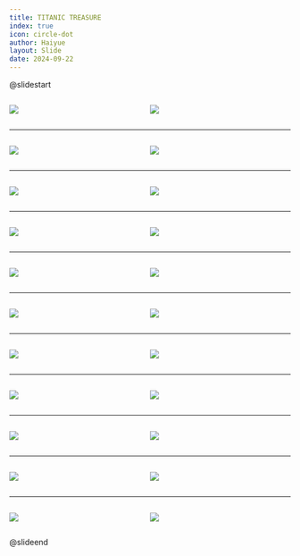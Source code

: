 ```yaml
---
title: TITANIC TREASURE
index: true
icon: circle-dot
author: Haiyue
layout: Slide
date: 2024-09-22
---
```

 
@slidestart

<div style="display:flex">
<div style="flex:1">

![](https://raw.githubusercontent.com/yclord/reading/refs/heads/master/english/Level-T/TITANIC%20TREASURE/001.webp)
</div>
<div style="flex:1">

![](https://raw.githubusercontent.com/yclord/reading/refs/heads/master/english/Level-T/TITANIC%20TREASURE/002.webp)
</div>
</div>

---

<div style="display:flex">
<div style="flex:1">

![](https://raw.githubusercontent.com/yclord/reading/refs/heads/master/english/Level-T/TITANIC%20TREASURE/003.webp)
</div>
<div style="flex:1">

![](https://raw.githubusercontent.com/yclord/reading/refs/heads/master/english/Level-T/TITANIC%20TREASURE/004.webp)
</div>
</div>

---

<div style="display:flex">
<div style="flex:1">

![](https://raw.githubusercontent.com/yclord/reading/refs/heads/master/english/Level-T/TITANIC%20TREASURE/005.webp)
</div>
<div style="flex:1">

![](https://raw.githubusercontent.com/yclord/reading/refs/heads/master/english/Level-T/TITANIC%20TREASURE/006.webp)
</div>
</div>

---

<div style="display:flex">
<div style="flex:1">

![](https://raw.githubusercontent.com/yclord/reading/refs/heads/master/english/Level-T/TITANIC%20TREASURE/007.webp)
</div>
<div style="flex:1">

![](https://raw.githubusercontent.com/yclord/reading/refs/heads/master/english/Level-T/TITANIC%20TREASURE/008.webp)
</div>
</div>

---

<div style="display:flex">
<div style="flex:1">

![](https://raw.githubusercontent.com/yclord/reading/refs/heads/master/english/Level-T/TITANIC%20TREASURE/009.webp)
</div>
<div style="flex:1">

![](https://raw.githubusercontent.com/yclord/reading/refs/heads/master/english/Level-T/TITANIC%20TREASURE/010.webp)
</div>
</div>

---

<div style="display:flex">
<div style="flex:1">

![](https://raw.githubusercontent.com/yclord/reading/refs/heads/master/english/Level-T/TITANIC%20TREASURE/011.webp)
</div>
<div style="flex:1">

![](https://raw.githubusercontent.com/yclord/reading/refs/heads/master/english/Level-T/TITANIC%20TREASURE/012.webp)
</div>
</div>

---

<div style="display:flex">
<div style="flex:1">

![](https://raw.githubusercontent.com/yclord/reading/refs/heads/master/english/Level-T/TITANIC%20TREASURE/013.webp)
</div>
<div style="flex:1">

![](https://raw.githubusercontent.com/yclord/reading/refs/heads/master/english/Level-T/TITANIC%20TREASURE/014.webp)
</div>
</div>

---

<div style="display:flex">
<div style="flex:1">

![](https://raw.githubusercontent.com/yclord/reading/refs/heads/master/english/Level-T/TITANIC%20TREASURE/015.webp)
</div>
<div style="flex:1">

![](https://raw.githubusercontent.com/yclord/reading/refs/heads/master/english/Level-T/TITANIC%20TREASURE/016.webp)
</div>
</div>

---

<div style="display:flex">
<div style="flex:1">

![](https://raw.githubusercontent.com/yclord/reading/refs/heads/master/english/Level-T/TITANIC%20TREASURE/017.webp)
</div>
<div style="flex:1">

![](https://raw.githubusercontent.com/yclord/reading/refs/heads/master/english/Level-T/TITANIC%20TREASURE/018.webp)
</div>
</div>

---

<div style="display:flex">
<div style="flex:1">

![](https://raw.githubusercontent.com/yclord/reading/refs/heads/master/english/Level-T/TITANIC%20TREASURE/019.webp)
</div>
<div style="flex:1">

![](https://raw.githubusercontent.com/yclord/reading/refs/heads/master/english/Level-T/TITANIC%20TREASURE/020.webp)
</div>
</div>

---

<div style="display:flex">
<div style="flex:1">

![](https://raw.githubusercontent.com/yclord/reading/refs/heads/master/english/Level-T/TITANIC%20TREASURE/021.webp)
</div>
<div style="flex:1">

![](https://raw.githubusercontent.com/yclord/reading/refs/heads/master/english/Level-T/TITANIC%20TREASURE/022.webp)
</div>
</div>

@slideend
